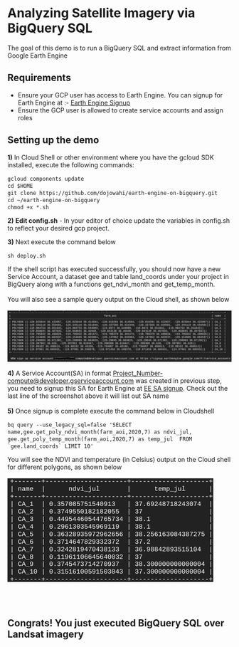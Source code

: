 # Analyzing Satellite Imagery via BigQuery SQL
The goal of this demo is to run a BigQuery SQL and extract information from Google Earth Engine

## Requirements
* Ensure your GCP user has access to Earth Engine. You can signup for Earth Engine at :- [Earth Engine Signup](https://signup.earthengine.google.com/)
* Ensure the GCP user is allowed to create service accounts and assign roles


## Setting up the demo
**1)** In Cloud Shell or other environment where you have the gcloud SDK installed, execute the following commands:
```console
gcloud components update 
cd $HOME
git clone https://github.com/dojowahi/earth-engine-on-bigquery.git
cd ~/earth-engine-on-bigquery
chmod +x *.sh
```

**2)** **Edit config.sh** - In your editor of choice update the variables in config.sh to reflect your desired gcp project.

**3)** Next execute the command below

```console
sh deploy.sh
```

If the shell script has executed successfully, you should now have a new Service Account, a dataset gee and table land_coords under your project in BigQuery along with a functions get_ndvi_month and get_temp_month. 
<br/><br/>
You will also see a sample query output on the Cloud shell, as shown below
<br/><br/>
![BQ output](/img/deploy_output.png)

**4)** A Service Account(SA) in format <Project_Number-compute@developer.gserviceaccount.com> was created in previous step, you need to signup this SA for Earth Engine at [EE SA signup](https://signup.earthengine.google.com/#!/service_accounts). Check out the last line of the screenshot above it will list out SA name
<br/><br/>
**5)** Once signup is complete execute the command below in Cloudshell
```console
bq query --use_legacy_sql=false 'SELECT name,gee.get_poly_ndvi_month(farm_aoi,2020,7) as ndvi_jul, gee.get_poly_temp_month(farm_aoi,2020,7) as temp_jul  FROM `gee.land_coords` LIMIT 10'
```
You will see the NDVI and temperature (in Celsius) output on the Cloud shell for different polygons, as shown below
<br/><br/>
![NDVI output](/img/output.png)

<br/><br/>
## Congrats! You just executed BigQuery SQL over Landsat imagery
